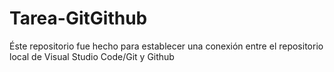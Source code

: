 # Tarea-GitGithub

Éste repositorio fue hecho para establecer una conexión entre el repositorio local de Visual Studio Code/Git y Github
